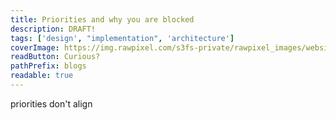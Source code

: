 ```yaml
---
title: Priorities and why you are blocked
description: DRAFT!
tags: ['design', "implementation", 'architecture']
coverImage: https://img.rawpixel.com/s3fs-private/rawpixel_images/website_content/pd250-pdgekko00009-image_4.jpg?w=1000&dpr=1&fit=default&crop=default&q=65&vib=3&con=3&usm=15&bg=F4F4F3&ixlib=js-2.2.1&s=2d2b699547bc71310d8f63748b3008bb
readButton: Curious?
pathPrefix: blogs
readable: true
---
```


priorities don't align